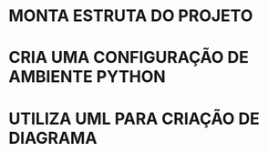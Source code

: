 # MONTA ESTRUTA DO PROJETO
# CRIA UMA CONFIGURAÇÃO DE AMBIENTE PYTHON
# UTILIZA UML PARA CRIAÇÃO DE DIAGRAMA

